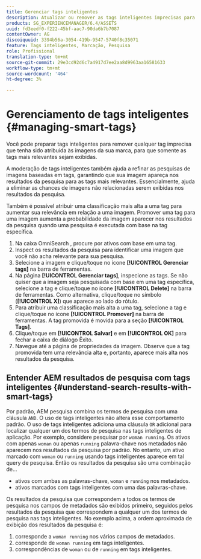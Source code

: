 ```yaml
---
title: Gerenciar tags inteligentes
description: Atualizar ou remover as tags inteligentes imprecisas para melhorar a relevância das tags
products: SG_EXPERIENCEMANAGER/6.4/ASSETS
uuid: fd3eedf0-f222-45bf-aac7-90da6b7b7087
contentOwner: AG
discoiquuid: 3394b56a-3054-419b-9547-5740f8c35071
feature: Tags inteligentes, Marcação, Pesquisa
role: Profissional
translation-type: tm+mt
source-git-commit: 29e3cd92d6c7a4917d7ee2aa8d9963aa16581633
workflow-type: tm+mt
source-wordcount: '464'
ht-degree: 3%

---
```



# Gerenciamento de tags inteligentes {#managing-smart-tags}

Você pode preparar tags inteligentes para remover qualquer tag imprecisa que tenha sido atribuída às imagens da sua marca, para que somente as tags mais relevantes sejam exibidas.

A moderação de tags inteligentes também ajuda a refinar as pesquisas de imagens baseadas em tags, garantindo que sua imagem apareça nos resultados da pesquisa para as tags mais relevantes. Essencialmente, ajuda a eliminar as chances de imagens não relacionadas serem exibidas nos resultados da pesquisa.

Também é possível atribuir uma classificação mais alta a uma tag para aumentar sua relevância em relação a uma imagem. Promover uma tag para uma imagem aumenta a probabilidade da imagem aparecer nos resultados da pesquisa quando uma pesquisa é executada com base na tag específica.

1. Na caixa OmniSearch , procure por ativos com base em uma tag.
1. Inspect os resultados da pesquisa para identificar uma imagem que você não acha relevante para sua pesquisa.
1. Selecione a imagem e clique/toque no ícone **[!UICONTROL Gerenciar tags]** na barra de ferramentas.
1. Na página **[!UICONTROL Gerenciar tags]**, inspecione as tags. Se não quiser que a imagem seja pesquisada com base em uma tag específica, selecione a tag e clique/toque no ícone **[!UICONTROL Delete]** na barra de ferramentas. Como alternativa, clique/toque no símbolo (**[!UICONTROL X]**) que aparece ao lado do rótulo.
1. Para atribuir uma classificação mais alta a uma tag, selecione a tag e clique/toque no ícone **[!UICONTROL Promover]** na barra de ferramentas. A tag promovida é movida para a seção **[!UICONTROL Tags]**.
1. Clique/toque em **[!UICONTROL Salvar]** e em **[!UICONTROL OK]** para fechar a caixa de diálogo Êxito.
1. Navegue até a página de propriedades da imagem. Observe que a tag promovida tem uma relevância alta e, portanto, aparece mais alta nos resultados da pesquisa.

## Entender AEM resultados de pesquisa com tags inteligentes {#understand-search-results-with-smart-tags}

Por padrão, AEM pesquisa combina os termos de pesquisa com uma cláusula `AND`. O uso de tags inteligentes não altera esse comportamento padrão. O uso de tags inteligentes adiciona uma cláusula `OR` adicional para localizar qualquer um dos termos de pesquisa nas tags inteligentes de aplicação. Por exemplo, considere pesquisar por `woman running`. Os ativos com apenas `woman` ou apenas `running` palavra-chave nos metadados não aparecem nos resultados da pesquisa por padrão. No entanto, um ativo marcado com `woman` ou `running` usando tags inteligentes aparece em tal query de pesquisa. Então os resultados da pesquisa são uma combinação de...

* ativos com ambas as palavras-chave, `woman` e `running` nos metadados.
* ativos marcados com tags inteligentes com uma das palavras-chave.

Os resultados da pesquisa que correspondem a todos os termos de pesquisa nos campos de metadados são exibidos primeiro, seguidos pelos resultados da pesquisa que correspondem a qualquer um dos termos de pesquisa nas tags inteligentes. No exemplo acima, a ordem aproximada de exibição dos resultados da pesquisa é:

1. corresponde a `woman running` nos vários campos de metadados.
1. corresponde de `woman running` em tags inteligentes.
1. correspondências de `woman` ou de `running` em tags inteligentes.
